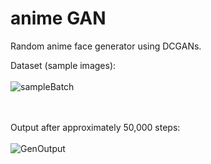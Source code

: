 # anime GAN

Random anime face generator using DCGANs.

Dataset (sample images):<br/><br/>
![sampleBatch](https://github.com/Chandrahas-B/Anime-Face-Generator/assets/84665480/06e7aabb-8f46-4439-8b37-d00d64c5f85a)


<br/><br/>
Output after approximately 50,000 steps:<br/><br/>
![GenOutput](https://github.com/Chandrahas-B/Anime-Face-Generator/assets/84665480/3c2462fe-b740-458c-b0ce-9fadf0c7c511)
